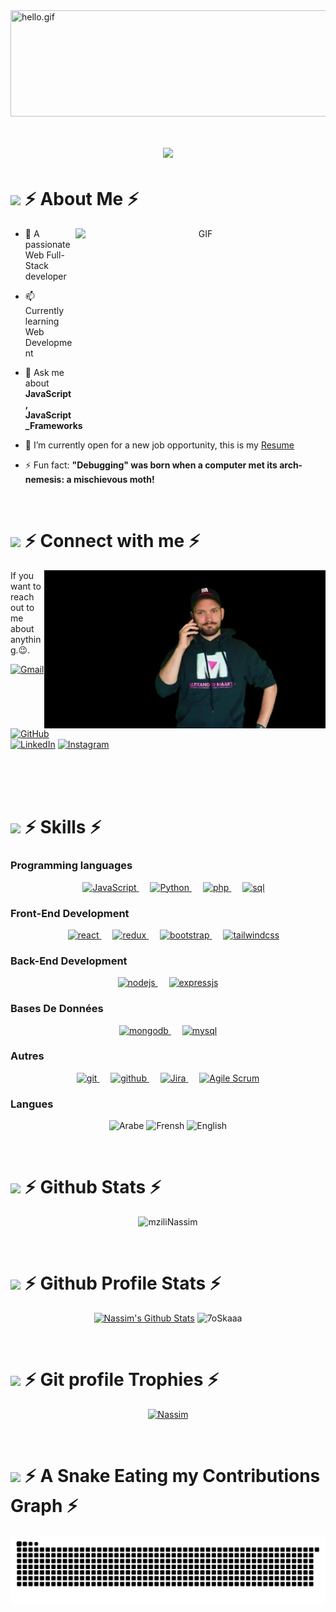 <!--
<p align = "center">
    <img src = "https://komarev.com/ghpvc/?username=mziliNassim&style=plastic&color=blueviolet" alt = "Profile Views"/>
</p>
-->

<img align="center" title="hello.gif" src="https://media.giphy.com/media/xUPGGDNsLvqsBOhuU0/giphy.gif" style="filter: invert(0); height:170px; width:999px">

<h1 align="center">
    <img src="https://readme-typing-svg.herokuapp.com/?font=Righteous&size=35&center=true&vCenter=true&width=500&height=70&duration=4000&lines=Hi+There!+👋+I'm+Nassim+MZILI!;" />
</h1>

# <img src="https://media2.giphy.com/media/QssGEmpkyEOhBCb7e1/giphy.gif?cid=ecf05e47a0n3gi1bfqntqmob8g9aid1oyj2wr3ds3mg700bl&rid=giphy.gif" width ="25"> ⚡ About Me ⚡

<a target="_blank" align="center">
  <img align="right" top="500" height="300" width="400" alt="GIF" src="https://media.giphy.com/media/L1R1tvI9svkIWwpVYr/giphy.gif">
</a>

- 🔭 A passionate Web Full-Stack developer

- 📫 Currently learning Web Development

- 💬 Ask me about **JavaScript , JavaScript_Frameworks**

- 🌱 I’m currently open for a new job opportunity, this is my <a href="http://nassim.online/cv" target="blank">Resume</a>

- ⚡ Fun fact: **"Debugging" was born when a computer met its arch-nemesis: a mischievous moth!**

<br />

# <img src="https://media2.giphy.com/media/QssGEmpkyEOhBCb7e1/giphy.gif?cid=ecf05e47a0n3gi1bfqntqmob8g9aid1oyj2wr3ds3mg700bl&rid=giphy.gif" width ="25"> ⚡ Connect with me ⚡

<img title="" src="./gif/contact.webp" alt="GIF" width="450" align="right">

<p align="left">
  <p>
If you want to reach out to me about anything.😉.
</p>
    <a href="mailto:mzilinassim@gmail.com"><img img src="https://img.shields.io/badge/gmail-%23EA4335.svg?style=plastic&logo=gmail&logoColor=white" alt="Gmail" width="100px" height="30px"/></a>
    <a href="https://github.com/mzilinassim"><img src="https://img.shields.io/badge/github-%23181717.svg?style=plastic&logo=github&logoColor=white" alt="GitHub" width="100px" height="30px"/></a>
  <br>
    <a href="https://www.linkedin.com/in/mzilinassim/"><img src="https://img.shields.io/badge/linkedin-%230A66C2.svg?style=plastic&logo=linkedin&logoColor=white" alt="LinkedIn" width="100px" height="30px"/></a>
    <a href="https://www.instagram.com/nassim__dev/"><img src="https://img.shields.io/badge/instagram-%23E4405F.svg?style=plastic&logo=instagram&logoColor=white" alt="Instagram" width="100px" height="30px"/></a>
</p>

<br/>
<br/>
<br/>

# <img src="https://media2.giphy.com/media/QssGEmpkyEOhBCb7e1/giphy.gif?cid=ecf05e47a0n3gi1bfqntqmob8g9aid1oyj2wr3ds3mg700bl&rid=giphy.gif" width ="25"> ⚡ Skills ⚡

### Programming languages

<p align="center">
   
  <a href="https://developer.mozilla.org/en-US/docs/Web/JavaScript" target="_blank"> 
     <img alt="JavaScript" src="https://img.shields.io/badge/JavaScript%20-23F7DF1E.svg?style=plastic&logo=javascript&logoColor=white" width="100px" height="30px">
   </a>
   
   <a href="https://www.python.org" target="_blank">
    <img alt="Python" src="https://img.shields.io/badge/Python%20-3e77a6.svg?style=plastic&logo=python&logoColor=white" width="100px" height="30px">
  </a>
   
   <a href="https://www.php.net/" target="_blank">
    <img alt="php" src="https://img.shields.io/badge/Php%20-7b7fb5.svg?style=plastic&logo=php&logoColor=white" width="100px" height="30px">
  </a>
   
   <a href="https://sql.sh/" target="_blank">
    <img alt="sql" src="https://img.shields.io/badge/SQL%20-e08b56.svg?style=plastic&logo=sql&logoColor=white" width="100px" height="30px">
  </a>
</p>

### Front-End Development

<p align="center">
   
  <a href="https://react.dev/" target="_blank"> 
     <img alt="react" src="https://img.shields.io/badge/react%20-09d9ff.svg?style=plastic&logo=react&logoColor=white" width="100px" height="30px">
   </a>
   
   <a href="https://redux.js.org" target="_blank">
    <img alt="redux" src="https://img.shields.io/badge/redux%20-7a50be.svg?style=plastic&logo=redux&logoColor=white" width="100px" height="30px">
  </a>
   
   <a href="https://getbootstrap.com/docs/5.3/getting-started/" target="_blank">
    <img alt="bootstrap" src="https://img.shields.io/badge/bootstrap%20-5a437f.svg?style=plastic&logo=bootstrap&logoColor=white" width="100px" height="30px">
  </a>
   
   <a href="https://tailwindcss.com" target="_blank">
    <img alt="tailwindcss" src="https://img.shields.io/badge/tailwindcss%20-3ebff8.svg?style=plastic&logo=tailwindcss&logoColor=white" width="100px" height="30px">
  </a>
</p>

### Back-End Development

<p align="center">
  <a href="https://nodejs.org/" target="_blank"> 
     <img alt="nodejs" src="https://img.shields.io/badge/Node%20JS%20-7bb862.svg?style=plastic&logo=node.js&logoColor=white" width="100px" height="30px">
   </a>
   
   <a href="https://expressjs.com/" target="_blank">
    <img alt="expressjs" src="https://img.shields.io/badge/Express%20JS%20-ffffff.svg?style=plastic&logo=express&logoColor=black" width="100px" height="30px">
  </a>
</p>

### Bases De Données

<p align="center">
  <a href="https://www.mongodb.com/" target="_blank"> 
     <img alt="mongodb" src="https://img.shields.io/badge/MongoDB%20-00ed64.svg?style=plastic&logo=mongodb&logoColor=white" width="100px" height="30px">
   </a>
   
   <a href="https://www.mysql.com/" target="_blank">
    <img alt="mysql" src="https://img.shields.io/badge/MySQL%20-08668e.svg?style=plastic&logo=mysql&logoColor=white" width="100px" height="30px">
  </a>
</p>

### Autres

<p align="center">
  <a href="https://git-scm.com/" target="_blank"> 
     <img alt="git" src="https://img.shields.io/badge/Git%20-f54d27.svg?style=plastic&logo=git&logoColor=white" width="100px" height="30px">
   </a>
   
   <a href="https://github.com/" target="_blank">
    <img alt="github" src="https://img.shields.io/badge/GitHub%20-ffffff.svg?style=plastic&logo=github&logoColor=white" width="100px" height="30px">
  </a>
   
   <a href="https://www.atlassian.com/fr/software/jira" target="_blank">
    <img alt="Jira" src="https://img.shields.io/badge/Jira%20-1868db.svg?style=plastic&logoColor=black" width="100px" height="30px">
  </a>
   
   <a href="#" target="_blank">
    <img alt="Agile Scrum" src="https://img.shields.io/badge/Agile%20Scrum%20-ff8f00.svg?style=plastic&logoColor=white" width="100px" height="30px">
  </a>
</p>

### Langues

<p align="center">
  <img img src="https://img.shields.io/badge/Arabe(Native)-yellow.svg?style=Color=white" alt="Arabe" height="30px"/>
  <img img src="https://img.shields.io/badge/Frensh(Fluent)-blue.svg?style=Color=white" alt="Frensh" height="30px"/>
  <img img src="https://img.shields.io/badge/English(Fluent)-green.svg?style=Color=white" alt="English" height="30px"/>
</p>

<br/>

# <img src="https://media2.giphy.com/media/QssGEmpkyEOhBCb7e1/giphy.gif?cid=ecf05e47a0n3gi1bfqntqmob8g9aid1oyj2wr3ds3mg700bl&rid=giphy.gif" width ="25"> ⚡ Github Stats ⚡

<p align="center">
  <img src="https://github-readme-streak-stats.herokuapp.com/?user=mziliNassim&theme=tokyonight_duo" alt="mziliNassim" />
</p>

<br/>

# <img src="https://media2.giphy.com/media/QssGEmpkyEOhBCb7e1/giphy.gif?cid=ecf05e47a0n3gi1bfqntqmob8g9aid1oyj2wr3ds3mg700bl&rid=giphy.gif" width ="25"> ⚡ Github Profile Stats ⚡

<p align="center">
    <a href="https://github.com/mziliNassim/">
        <img alt="Nassim's Github Stats" src="https://github-readme-stats.vercel.app/api?username=mziliNassim&show_icons=true&count_private=true&locale=en&theme=tokyonight&layout=compact" height="230px"/></a>
      <img src="https://github-readme-stats.vercel.app/api/top-langs?username=mziliNassim&langs_count=10&show_icons=true&locale=en&theme=tokyonight" alt="7oSkaaa" height="230px"/>
</p>

<br/>

# <img src="https://media2.giphy.com/media/QssGEmpkyEOhBCb7e1/giphy.gif?cid=ecf05e47a0n3gi1bfqntqmob8g9aid1oyj2wr3ds3mg700bl&rid=giphy.gif" width ="25"> ⚡ Git profile Trophies ⚡

<p align="center"> <a href="https://github.com/ryo-ma/github-profile-trophy"><img src="https://github-profile-trophy.vercel.app/?username=mziliNassim&layout=compact&theme=tokyonight&column=4&margin-w=15&margin-h=15" alt="Nassim" /></a>
</p>

<br/>

# <img src="https://media2.giphy.com/media/QssGEmpkyEOhBCb7e1/giphy.gif?cid=ecf05e47a0n3gi1bfqntqmob8g9aid1oyj2wr3ds3mg700bl&rid=giphy.gif" width ="25"> ⚡ A Snake Eating my Contributions Graph ⚡

<p align = "center">
    <img src = "https://github.com/7oSkaaa/7oSkaaa/blob/output/github-contribution-grid-snake.svg?" alt = "Snake Game"/>
</p>

<br/>
